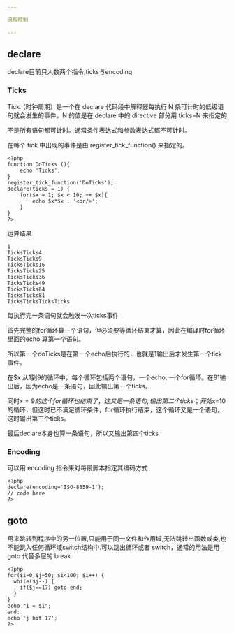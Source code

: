 ```yaml
---

流程控制

---
```


## declare

declare目前只人数两个指令,ticks与encoding

### Ticks

Tick（时钟周期）是一个在 declare 代码段中解释器每执行 N 条可计时的低级语句就会发生的事件。N 的值是在 declare 中的 directive 部分用 ticks=N 来指定的

不是所有语句都可计时。通常条件表达式和参数表达式都不可计时。

在每个 tick 中出现的事件是由 register_tick_function() 来指定的。

```
<?php
function DoTicks (){
	echo 'Ticks';
} 
register_tick_function('DoTicks');
declare(ticks = 1) {
	for($x = 1; $x < 10; ++ $x){
		echo $x*$x . '<br/>';
	}
}
?>
```

运算结果

```
1
TicksTicks4
TicksTicks9
TicksTicks16
TicksTicks25
TicksTicks36
TicksTicks49
TicksTicks64
TicksTicks81
TicksTicksTicksTicks
```

每执行完一条语句就会触发一次ticks事件

首先完整的for循环算一个语句，但必须要等循环结束才算，因此在编译时for循环里面的echo 算第一个语句。

所以第一个doTicks是在第一个echo后执行的，也就是1输出后才发生第一个tick事件。

在$x 从1到9的循环中，每个循环包括两个语句，一个echo, 一个for循环。在81输出后，因为echo是一条语句，因此输出第一个ticks。

同时$x=9的这个for循环也结束了，这又是一条语句,输出第二个ticks；开始$x=10的循环，但这时已不满足循环条件，for循环执行结束，这个循环又是一个语句，这时输出第三个ticks。

最后declare本身也算一条语句，所以又输出第四个ticks

### Encoding

可以用 encoding 指令来对每段脚本指定其编码方式

```
<?php
declare(encoding='ISO-8859-1');
// code here
?>
```

## goto

用来跳转到程序中的另一位置,只能用于同一文件和作用域,无法跳转出函数或类,也不能跳入任何循环域switch结构中.可以跳出循环或者 switch，通常的用法是用 goto 代替多层的 break

```
<?php
for($i=0,$j=50; $i<100; $i++) {
  while($j--) {
    if($j==17) goto end; 
  }  
}
echo "i = $i";
end:
echo 'j hit 17';
?>
```